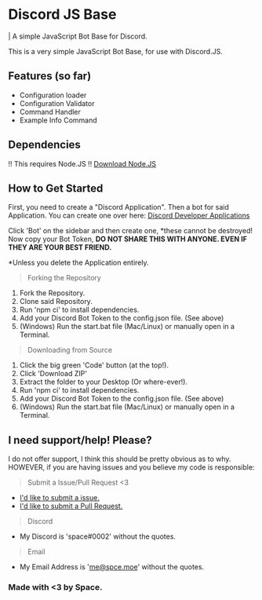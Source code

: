 # Discord JS Base
| A simple JavaScript Bot Base for Discord.

This is a very simple JavaScript Bot Base, for use with Discord.JS.

## Features (so far)
 - Configuration loader
 - Configuration Validator
 - Command Handler
 - Example Info Command

## Dependencies

!! This requires Node.JS !!
[Download Node.JS](https://nodejs.org/en/)

## How to Get Started

First, you need to create a "Discord Application". Then a bot for said Application.
You can create one over here: [Discord Developer Applications](https://discord.com/developers/applications)

Click 'Bot' on the sidebar and then create one, *these cannot be destroyed!
Now copy your Bot Token, **DO NOT SHARE THIS WITH ANYONE. EVEN IF THEY ARE YOUR BEST FRIEND.**

*Unless you delete the Application entirely.

> Forking the Repository
  1. Fork the Repository.
  2. Clone said Repository.
  3. Run 'npm ci' to install dependencies.
  4. Add your Discord Bot Token to the config.json file. (See above)
  5. (Windows) Run the start.bat file (Mac/Linux) or manually open in a Terminal.

> Downloading from Source
  1. Click the big green 'Code' button (at the top!).
  2. Click 'Download ZIP'
  3. Extract the folder to your Desktop (Or where-ever!).
  4. Run 'npm ci' to install dependencies.
  5. Add your Discord Bot Token to the config.json file. (See above)
  6. (Windows) Run the start.bat file (Mac/Linux) or manually open in a Terminal.

## I need support/help! Please?

I do not offer support, I think this should be pretty obvious as to why.
HOWEVER, if you are having issues and you believe my code is responsible:

> Submit a Issue/Pull Request <3
  - [I'd like to submit a issue.](https://github.com/owospace/Discord-JS-Base/issues/new)
  - [I'd like to submit a Pull Request.](https://github.com/owospace/Discord-JS-Base/pulls)
> Discord
  - My Discord is 'space#0002' without the quotes.
> Email
  - My Email Address is 'me@spce.moe' without the quotes.

### Made with <3 by Space.
